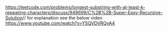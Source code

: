 https://leetcode.com/problems/longest-substring-with-at-least-k-repeating-characters/discuss/949699/C%2B%2B-Super-Easy-Recursive-Solution
​
​
// for explanation see the below video
https://www.youtube.com/watch?v=YSQVDVRQyA4
​
​